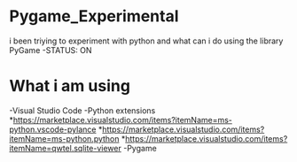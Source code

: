 # Pygame_Experimental
i been triying to experiment with python and what can i do using the library PyGame -STATUS: ON

# What i am using
-Visual Studio Code 
-Python extensions 
  *https://marketplace.visualstudio.com/items?itemName=ms-python.vscode-pylance
  *https://marketplace.visualstudio.com/items?itemName=ms-python.python
  *https://marketplace.visualstudio.com/items?itemName=qwtel.sqlite-viewer
-Pygame
